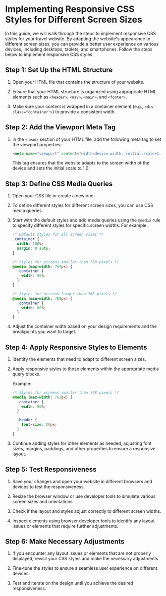 # Implementing Responsive CSS Styles for Different Screen Sizes

In this guide, we will walk through the steps to implement responsive CSS styles for your travel website. By adapting the website's appearance to different screen sizes, you can provide a better user experience on various devices, including desktops, tablets, and smartphones. Follow the steps below to implement responsive CSS styles:

## Step 1: Set Up the HTML Structure

1. Open your HTML file that contains the structure of your website.

2. Ensure that your HTML structure is organized using appropriate HTML elements such as `<header>`, `<nav>`, `<main>`, and `<footer>`.

3. Make sure your content is wrapped in a container element (e.g., `<div class="container">`) to provide a consistent width.

## Step 2: Add the Viewport Meta Tag

1. In the `<head>` section of your HTML file, add the following meta tag to set the viewport properties:

   ```html
   <meta name="viewport" content="width=device-width, initial-scale=1.0">
   ```

   This tag ensures that the website adapts to the screen width of the device and sets the initial scale to 1.0.

## Step 3: Define CSS Media Queries

1. Open your CSS file or create a new one.

2. To define different styles for different screen sizes, you can use CSS media queries.

3. Start with the default styles and add media queries using the `@media` rule to specify different styles for specific screen widths. For example:

   ```css
   /* Default styles for all screen sizes */
   .container {
     width: 100%;
     margin: 0 auto;
   }

   /* Styles for screens smaller than 768 pixels */
   @media (max-width: 767px) {
     .container {
       width: 90%;
     }
   }

   /* Styles for screens larger than 768 pixels */
   @media (min-width: 768px) {
     .container {
       width: 80%;
     }
   }
   ```

4. Adjust the container width based on your design requirements and the breakpoints you want to target.

## Step 4: Apply Responsive Styles to Elements

1. Identify the elements that need to adapt to different screen sizes.

2. Apply responsive styles to those elements within the appropriate media query blocks.

   Example:

   ```css
   /* Styles for screens smaller than 768 pixels */
   @media (max-width: 767px) {
     .container {
       width: 90%;
     }
   
     .header {
       font-size: 20px;
     }
   }
   ```

3. Continue adding styles for other elements as needed, adjusting font sizes, margins, paddings, and other properties to ensure a responsive layout.

## Step 5: Test Responsiveness

1. Save your changes and open your website in different browsers and devices to test the responsiveness.

2. Resize the browser window or use developer tools to simulate various screen sizes and orientations.

3. Check if the layout and styles adjust correctly to different screen widths.

4. Inspect elements using browser developer tools to identify any layout issues or elements that require further adjustments.

## Step 6: Make Necessary Adjustments

1. If you encounter any layout issues or elements that are not properly displayed, revisit your CSS styles and make the necessary adjustments.

2. Fine-tune the styles to ensure a seamless user experience on different devices.

3. Test and iterate on the design until you achieve the desired responsiveness.

